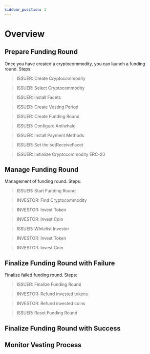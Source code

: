 ```yaml
---
sidebar_position: 1
---
```


# Overview

## Prepare Funding Round

Once you have created a cryptocommodity, you can launch a funding round. Steps:

> ISSUER: Create Cryptocommodity

> ISSUER: Select Cryptocommodity

> ISSUER: Install Facets

> ISSUER: Create Vesting Period

> ISSUER: Create Funding Round

> ISSUER: Configure Antiwhale

> ISSUER: Install Payment Methods

> ISSUER: Set the setReceiveFacet

> ISSUER: Initialize Cryptocommodity ERC-20

## Manage Funding Round

Management of funding round. Steps:

> ISSUER: Start Funding Round

> INVESTOR: Find Cryptocommodity

> INVESTOR: Invest Token

> INVESTOR: Invest Coin

> ISSUER: Whitelist Investor

> INVESTOR: Invest Token

> INVESTOR: Invest Coin

## Finalize Funding Round with Failure

Finalize failed funding round. Steps:

> ISSUER: Finalize Funding Round

> INVESTOR: Refund invested tokens

> INVESTOR: Refund invested coins

> ISSUER: Reset Funding Round

## Finalize Funding Round with Success


## Monitor Vesting Process